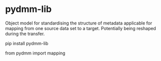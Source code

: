 # pydmm-lib

Object model for standardising the structure of metadata applicable for mapping from one source data set to a target. Potentially being reshaped during the transfer.


pip install pydmm-lib

from pydmm import mapping
